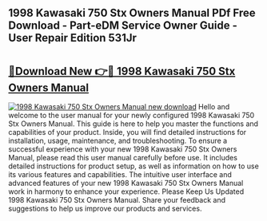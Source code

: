 ## 1998 Kawasaki 750 Stx Owners Manual PDf Free Download - Part-eDM Service Owner Guide - User Repair Edition 531Jr

# <h2><a href="http://bc58803.oget.top/?id=1998+Kawasaki+750+Stx+Owners+Manual">🔗Download New 👉🔴 1998 Kawasaki 750 Stx Owners Manual</a></h2>

[![1998 Kawasaki 750 Stx Owners Manual new download](https://i.imgur.com/5g1atiW.png)](http://bc58803.oget.top/?id=1998+Kawasaki+750+Stx+Owners+Manual)
Hello and welcome to the user manual for your newly configured 1998 Kawasaki 750 Stx Owners Manual. This guide is here to help you master the functions and capabilities of your product. Inside, you will find detailed instructions for installation, usage, maintenance, and troubleshooting. To ensure a successful experience with your new 1998 Kawasaki 750 Stx Owners Manual, please read this user manual carefully before use. It includes detailed instructions for product setup, as well as information on how to use its various features and capabilities. The intuitive user interface and advanced features of your new 1998 Kawasaki 750 Stx Owners Manual work in harmony to enhance your experience. Please Keep Us Updated 1998 Kawasaki 750 Stx Owners Manual. Share your feedback and suggestions to help us improve our products and services.
